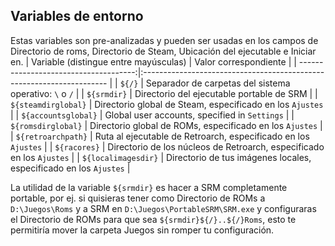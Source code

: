 ## Variables de entorno
Estas variables son pre-analizadas y pueden ser usadas en los campos de Directorio de roms, Directorio de Steam, Ubicación del ejecutable e Iniciar en.
| Variable (distingue entre mayúsculas) | Valor correspondiente                                                 |
| -------------------------------------:|:--------------------------------------------------------------------- |
|                                `${/}` | Separador de carpetas del sistema operativo: `\` o `/`               |
|                           `${srmdir}` | Directorio del ejecutable portable de SRM                             |
|                   `${steamdirglobal}` | Directorio global de Steam, especificado en los `Ajustes`             |
|                   `${accountsglobal}` | Global user accounts, specified in `Settings`                         |
|                    `${romsdirglobal}` | Directorio global de ROMs, especificado en los `Ajustes`              |
|                    `${retroarchpath}` | Ruta al ejecutable de Retroarch, especificado en los `Ajustes`        |
|                          `${racores}` | Directorio de los núcleos de Retroarch, especificado en los `Ajustes` |
|                   `${localimagesdir}` | Directorio de tus imágenes locales, especificado en los `Ajustes`     |


La utilidad de la variable `${srmdir}` es hacer a SRM completamente portable, por ej. si quisieras tener como Directorio de ROMs a `D:\Juegos\Roms` y a SRM en `D:\Juegos\PortableSRM\SRM.exe` y configuraras el Directorio de ROMs para que sea `${srmdir}${/}..${/}Roms`, esto te permitiría mover la carpeta Juegos sin romper tu configuración.
